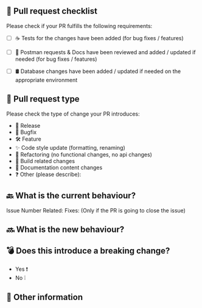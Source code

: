<!--
Title should be like: '[#idIssue][...] Feature|Fix|Hotfix: Title'
-->

## 📌 Pull request checklist

Please check if your PR fulfills the following requirements:

-   [ ] ☕️ Tests for the changes have been added (for bug fixes / features)
-   [ ] 🌙 Postman requests & Docs have been reviewed and added / updated if needed (for bug fixes / features)
-   [ ] 🛢 Database changes have been added / updated if needed on the appropriate environment

    <!--
    -   [ ] Build (`npm run build`) was run locally and any changes were pushed
    -   [ ] Lint (`npm run lint`) has passed locally and any fixes were made for failures
    -->

## 👀 Pull request type

<!-- Please do not submit updates to dependencies unless it fixes an issue. -->

<!-- Please try to limit your pull request to one type, submit multiple pull requests if needed. -->

Please check the type of change your PR introduces:

<!-- Use **option** for checked options -->

-   🚀 Release
-   🐛 Bugfix
-   🛠 Feature
-   ✨ Code style update (formatting, renaming)
-   💎 Refactoring (no functional changes, no api changes)
-   🔄 Build related changes
-   📜 Documentation content changes
-   ❓ Other (please describe):

## 🔙 What is the current behaviour?

<!-- Please describe the current behaviour that you are modifying, or link to a relevant issue. -->

Issue Number Related:
Fixes: (Only if the PR is going to close the issue)

## 🔜 What is the new behaviour?

<!-- Please describe the behaviour or changes that are being added by this PR. -->

## 💣 Does this introduce a breaking change?

<!-- Use **option** for checked options -->

-   Yes ❗️
-   No ❕

<!-- If this introduces a breaking change, please describe the impact and migration path for existing applications below. -->

## 📣 Other information

<!-- Any other information that is important to this PR such as screenshots of how the component looks before and after the change. -->
